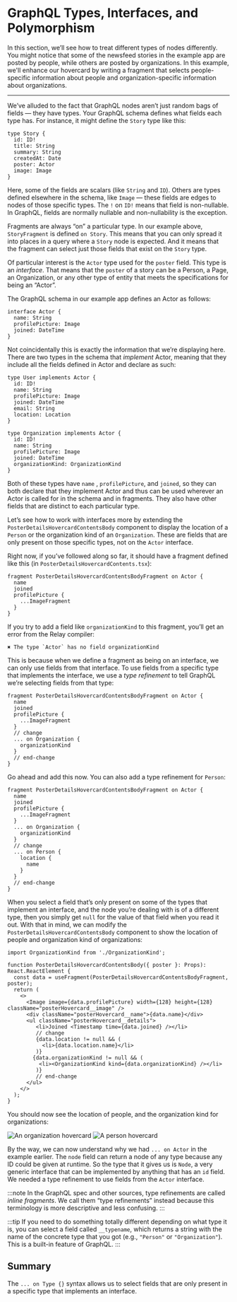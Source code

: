 # GraphQL Types, Interfaces, and Polymorphism

In this section, we’ll see how to treat different types of nodes differently. You might notice that some of the newsfeed stories in the example app are posted by people, while others are posted by organizations. In this example, we'll enhance our hovercard by writing a fragment that selects people-specific information about people  and organization-specific information about organizations.

* * *

We’ve alluded to the fact that GraphQL nodes aren’t just random bags of fields — they have types. Your GraphQL schema defines what fields each type has. For instance, it might define the `Story` type like this:

```
type Story {
  id: ID!
  title: String
  summary: String
  createdAt: Date
  poster: Actor
  image: Image
}
```

Here, some of the fields are scalars (like `String` and `ID`). Others are types defined elsewhere in the schema, like `Image` — these fields are edges to nodes of those specific types. The `!` on `ID!` means that field is non-nullable. In GraphQL, fields are normally nullable and non-nullability is the exception.

Fragments are always “on” a particular type. In our example above, `StoryFragment` is defined `on Story`. This means that you can only spread it into places in a query where a `Story` node is expected. And it means that the fragment can select just those fields that exist on the `Story` type.

Of particular interest is the `Actor` type used for the `poster` field. This type is an *interface*. That means that the `poster` of a story can be a Person, a Page, an Organization, or any other type of entity that meets the specifications for being an “Actor”.

The GraphQL schema in our example app defines an Actor as follows:

```
interface Actor {
  name: String
  profilePicture: Image
  joined: DateTime
}
```

Not coincidentally this is exactly the information that we’re displaying here. There are two types in the schema that *implement* Actor, meaning that they include all the fields defined in Actor and declare as such:

```
type User implements Actor {
  id: ID!
  name: String
  profilePicture: Image
  joined: DateTime
  email: String
  location: Location
}

type Organization implements Actor {
  id: ID!
  name: String
  profilePicture: Image
  joined: DateTime
  organizationKind: OrganizationKind
}
```

Both of these types have `name` , `profilePicture`, and `joined`, so they can both declare that they implement Actor and thus can be used wherever an Actor is called for in the schema and in fragments. They also have other fields that are distinct to each particular type.

Let’s see how to work with interfaces more by extending the `PosterDetailsHovercardContentsBody` component to display the location of a `Person` or the organization kind of an `Organization`. These are fields that are only present on those specific types, not on the `Actor` interface.

Right now, if you’ve followed along so far, it should have a fragment defined like this (in `PosterDetailsHovercardContents.tsx`):

```
fragment PosterDetailsHovercardContentsBodyFragment on Actor {
  name
  joined
  profilePicture {
    ...ImageFragment
  }
}
```

If you try to add a field like `organizationKind` to this fragment, you’ll get an error from the Relay compiler:

```
✖︎ The type `Actor` has no field organizationKind
```

This is because when we define a fragment as being on an interface, we can only use fields from that interface. To use fields from a specific type that implements the interface, we use a *type refinement* to tell GraphQL we’re selecting fields from that type:

```
fragment PosterDetailsHovercardContentsBodyFragment on Actor {
  name
  joined
  profilePicture {
    ...ImageFragment
  }
  // change
  ... on Organization {
    organizationKind
  }
  // end-change
}
```

Go ahead and add this now. You can also add a type refinement for `Person`:

```
fragment PosterDetailsHovercardContentsBodyFragment on Actor {
  name
  joined
  profilePicture {
    ...ImageFragment
  }
  ... on Organization {
    organizationKind
  }
  // change
  ... on Person {
    location {
      name
    }
  }
  // end-change
}
```

When you select a field that’s only present on some of the types that implement an interface, and the node you’re dealing with is of a different type, then you simply get `null` for the value of that field when you read it out. With that in mind, we can modify the `PosterDetailsHovercardContentsBody` component to show the location of people and organization kind of organizations:

```
import OrganizationKind from './OrganizationKind';

function PosterDetailsHovercardContentsBody({ poster }: Props): React.ReactElement {
  const data = useFragment(PosterDetailsHovercardContentsBodyFragment, poster);
  return (
    <>
      <Image image={data.profilePicture} width={128} height={128} className="posterHovercard__image" />
      <div className="posterHovercard__name">{data.name}</div>
      <ul className="posterHovercard__details">
         <li>Joined <Timestamp time={data.joined} /></li>
         // change
         {data.location != null && (
           <li>{data.location.name}</li>
         )}
        {data.organizationKind != null && (
          <li><OrganizationKind kind={data.organizationKind} /></li>
         )}
         // end-change
      </ul>
    </>
  );
}
```

You should now see the location of people, and the organization kind for organizations:

![An organization hovercard](/img/docs/tutorial/interfaces-organization-screenshot.png) ![A person hovercard](/img/docs/tutorial/interfaces-person-screenshot.png)

By the way, we can now understand why we had `... on Actor` in the example earlier. The `node` field can return a node of any type because any ID could be given at runtime. So the type that it gives us is `Node`, a very generic interface that can be implemented by anything that has an `id` field. We needed a type refinement to use fields from the `Actor` interface.

:::note
In the GraphQL spec and other sources, type refinements are called *inline fragments*. We call them “type refinements” instead because this terminology is more descriptive and less confusing.
:::

:::tip
If you need to do something totally different depending on what type it is, you can select a field called `__typename`, which returns a string with the name of the concrete type that you got (e.g., `"Person"` or `"Organization"`). This is a built-in feature of GraphQL.
:::

## Summary

The `... on Type {}` syntax allows us to select fields that are only present in a specific type that implements an interface.
